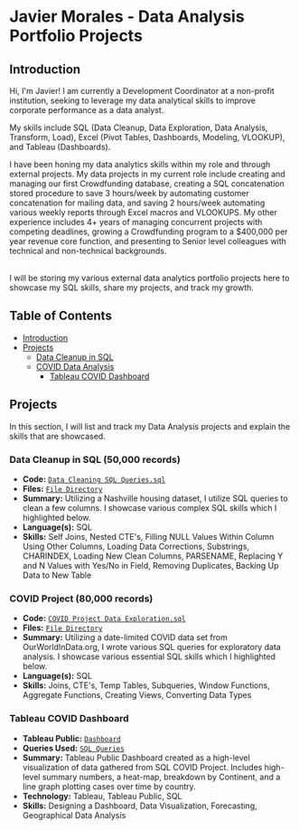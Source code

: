 # Javier Morales - Data Analysis Portfolio Projects

## Introduction

Hi, I'm Javier! I am currently a Development Coordinator at a non-profit institution, seeking to leverage my data analytical skills to improve corporate performance as a data analyst.

My skills include SQL (Data Cleanup, Data Exploration, Data Analysis, Transform, Load), Excel (Pivot Tables, Dashboards, Modeling, VLOOKUP), and Tableau (Dashboards).

I have been honing my data analytics skills within my role and through external projects. My data projects in my current role include creating and managing our first Crowdfunding database, creating a SQL concatenation stored procedure to save 3 hours/week by automating customer concatenation for mailing data, and saving 2 hours/week automating various weekly reports through Excel macros and VLOOKUPS.
My other experience includes 4+ years of managing concurrent projects with competing deadlines, growing a Crowdfunding program to a $400,000 per year revenue core function, and presenting to Senior level colleagues with technical and non-technical backgrounds.

<br>
I will be storing my various external data analytics portfolio projects here to showcase my SQL skills, share my projects, and track my growth.

## Table of Contents
- [Introduction](#Introduction)
- [Projects](#Projects)
	+ [Data Cleanup in SQL](#Data-Cleanup-in-SQL)
	+ [COVID Data Analysis](#COVID-Project)
		+ [Tableau COVID Dashboard](#Tableau-COVID-Dashboard)

## Projects

In this section, I will list and track my Data Analysis projects and explain the skills that are showcased.

### Data Cleanup in SQL (50,000 records)

- **Code:** [`Data Cleaning SQL Queries.sql`](https://github.com/jmora052/Portfolio/blob/d6a571cac0d69a4ebb17bbad5f0f63ce17f624a2/Data%20Cleaning%20in%20SQL/Data%20Cleaning%20SQL%20Queries.sql)
- **Files:** [`File Directory`](https://github.com/jmora052/Portfolio/tree/main/Data%20Cleaning%20in%20SQL)
- **Summary:** Utilizing a Nashville housing dataset, I utilize SQL queries to clean a few columns. I showcase various complex SQL skills which I highlighted below.
- **Language(s):** SQL
- **Skills:** Self Joins, Nested CTE's, Filling NULL Values Within Column Using Other Columns, Loading Data Corrections, Substrings, CHARINDEX, Loading New Clean Columns, PARSENAME, Replacing Y and N Values with Yes/No in Field, Removing Duplicates, Backing Up Data to New Table

### COVID Project (80,000 records)

- **Code:** [`COVID Project Data Exploration.sql`](https://github.com/jmora052/Portfolio/blob/57b0eb96e7cd9fba479063d39ab8367b5d29223e/COVID%20Project/COVID%20Project%20Data%20Exploration.sql)
- **Files:** [`File Directory`](https://github.com/jmora052/Portfolio/tree/main/COVID%20Project)
- **Summary:** Utilizing a date-limited COVID data set from OurWorldInData.org, I wrote various SQL queries for exploratory data analysis. I showcase various essential SQL skills which I highlighted below.
- **Language(s):** SQL
- **Skills:** Joins, CTE's, Temp Tables, Subqueries, Window Functions, Aggregate Functions, Creating Views, Converting Data Types

### Tableau COVID Dashboard

- **Tableau Public:** [`Dashboard`](https://public.tableau.com/shared/4GFZB6R32?:display_count=n&:origin=viz_share_link)
- **Queries Used:** [`SQL Queries`](https://github.com/jmora052/Portfolio/blob/c843816bb6103ca2253af13fd3bfd36d1afd0a35/Tableau%20COVID%20Dashboard/Tableau%20Project%20Queries.sql)
- **Summary:** Tableau Public Dashboard created as a high-level visualization of data gathered from SQL COVID Project. Includes high-level summary numbers, a heat-map, breakdown by Continent, and a line graph plotting cases over time by country.
- **Technology:** Tableau, Tableau Public, SQL
- **Skills:** Designing a Dashboard, Data Visualization, Forecasting, Geographical Data Analysis
